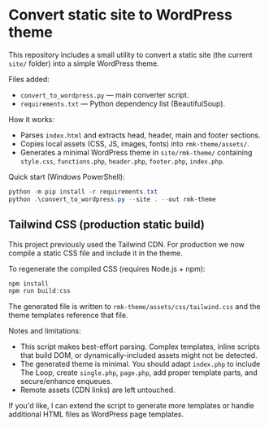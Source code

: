 # Convert static site to WordPress theme

This repository includes a small utility to convert a static site (the current `site/` folder) into a simple WordPress theme.

Files added:
- `convert_to_wordpress.py` — main converter script.
- `requirements.txt` — Python dependency list (BeautifulSoup).

How it works:
- Parses `index.html` and extracts head, header, main and footer sections.
- Copies local assets (CSS, JS, images, fonts) into `rmk-theme/assets/`.
- Generates a minimal WordPress theme in `site/rmk-theme/` containing `style.css`, `functions.php`, `header.php`, `footer.php`, `index.php`.

Quick start (Windows PowerShell):
```powershell
python -m pip install -r requirements.txt
python .\convert_to_wordpress.py --site . --out rmk-theme
```

Tailwind CSS (production static build)
------------------------------------

This project previously used the Tailwind CDN. For production we now compile a static CSS file and include it in the theme.

To regenerate the compiled CSS (requires Node.js + npm):

```powershell
npm install
npm run build:css
```

The generated file is written to `rmk-theme/assets/css/tailwind.css` and the theme templates reference that file.

Notes and limitations:
- This script makes best-effort parsing. Complex templates, inline scripts that build DOM, or dynamically-included assets might not be detected.
- The generated theme is minimal. You should adapt `index.php` to include The Loop, create `single.php`, `page.php`, add proper template parts, and secure/enhance enqueues.
- Remote assets (CDN links) are left untouched.

If you'd like, I can extend the script to generate more templates or handle additional HTML files as WordPress page templates.
